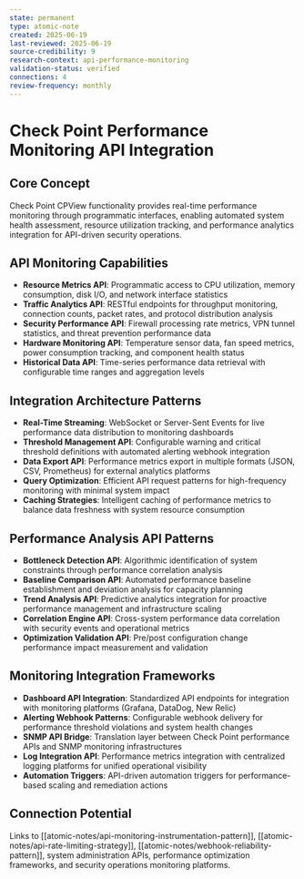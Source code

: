```yaml
---
state: permanent
type: atomic-note
created: 2025-06-19
last-reviewed: 2025-06-19
source-credibility: 9
research-context: api-performance-monitoring
validation-status: verified
connections: 4
review-frequency: monthly
---
```


# Check Point Performance Monitoring API Integration

## Core Concept
Check Point CPView functionality provides real-time performance monitoring through programmatic interfaces, enabling automated system health assessment, resource utilization tracking, and performance analytics integration for API-driven security operations.

## API Monitoring Capabilities
- **Resource Metrics API**: Programmatic access to CPU utilization, memory consumption, disk I/O, and network interface statistics
- **Traffic Analytics API**: RESTful endpoints for throughput monitoring, connection counts, packet rates, and protocol distribution analysis
- **Security Performance API**: Firewall processing rate metrics, VPN tunnel statistics, and threat prevention performance data
- **Hardware Monitoring API**: Temperature sensor data, fan speed metrics, power consumption tracking, and component health status
- **Historical Data API**: Time-series performance data retrieval with configurable time ranges and aggregation levels

## Integration Architecture Patterns
- **Real-Time Streaming**: WebSocket or Server-Sent Events for live performance data distribution to monitoring dashboards
- **Threshold Management API**: Configurable warning and critical threshold definitions with automated alerting webhook integration
- **Data Export API**: Performance metrics export in multiple formats (JSON, CSV, Prometheus) for external analytics platforms
- **Query Optimization**: Efficient API request patterns for high-frequency monitoring with minimal system impact
- **Caching Strategies**: Intelligent caching of performance metrics to balance data freshness with system resource consumption

## Performance Analysis API Patterns
- **Bottleneck Detection API**: Algorithmic identification of system constraints through performance correlation analysis
- **Baseline Comparison API**: Automated performance baseline establishment and deviation analysis for capacity planning
- **Trend Analysis API**: Predictive analytics integration for proactive performance management and infrastructure scaling
- **Correlation Engine API**: Cross-system performance data correlation with security events and operational metrics
- **Optimization Validation API**: Pre/post configuration change performance impact measurement and validation

## Monitoring Integration Frameworks
- **Dashboard API Integration**: Standardized API endpoints for integration with monitoring platforms (Grafana, DataDog, New Relic)
- **Alerting Webhook Patterns**: Configurable webhook delivery for performance threshold violations and system health changes
- **SNMP API Bridge**: Translation layer between Check Point performance APIs and SNMP monitoring infrastructures
- **Log Integration API**: Performance metrics integration with centralized logging platforms for unified operational visibility
- **Automation Triggers**: API-driven automation triggers for performance-based scaling and remediation actions

## Connection Potential
Links to [[atomic-notes/api-monitoring-instrumentation-pattern]], [[atomic-notes/api-rate-limiting-strategy]], [[atomic-notes/webhook-reliability-pattern]], system administration APIs, performance optimization frameworks, and security operations monitoring platforms.